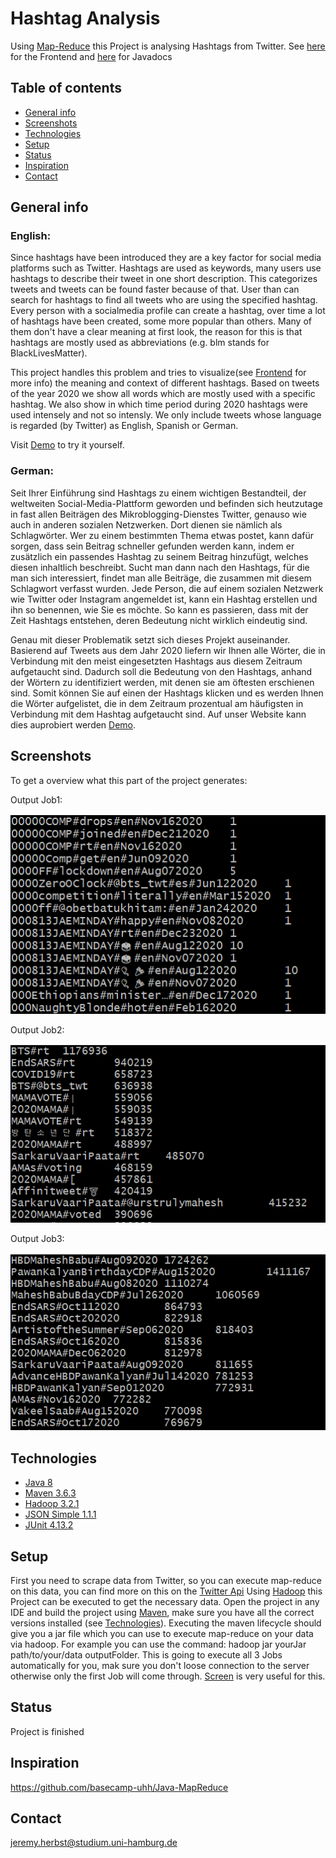 # Hashtag Analysis
Using [Map-Reduce](https://en.wikipedia.org/wiki/MapReduce) this Project is analysing Hashtags from Twitter. See [here](https://github.com/Deischox/Praktikum2021) for the Frontend and [here](https://jerryy33.github.io/UHH.Praktikum2021.MapReduce/apidocs/) for Javadocs

## Table of contents
* [General info](#general-info)
* [Screenshots](#screenshots)
* [Technologies](#technologies)
* [Setup](#setup)
* [Status](#status)
* [Inspiration](#inspiration)
* [Contact](#contact)

## General info
### English:
Since hashtags have been introduced they are a key factor for social media platforms such as Twitter. Hashtags are used as keywords, many users use hashtags to describe their tweet in one short description. This categorizes tweets and tweets can be found faster because of that.
User than can search for hashtags to find all tweets who are using the specified hashtag. Every person with a socialmedia profile can create a hashtag, over time a lot of hashtags have been created, some more popular than others. Many of them don't have a clear meaning at first look, the reason for this is that hashtags are mostly used as abbreviations (e.g. blm stands for BlackLivesMatter).

This project handles this problem and tries to visualize(see [Frontend](https://github.com/Deischox/Praktikum2021) for more info) the meaning and context of different hashtags. Based on tweets of the year 2020 we show all words which are mostly used with a specific hashtag. We also show in which time period during 2020 hashtags were used intensely and not so intensly. We only include tweets whose language is regarded (by Twitter) as English, Spanish or German. 

Visit [Demo](http://basecamp-demos.informatik.uni-hamburg.de:8080/hashtag-analyse-1/dashboard) to try it yourself.

### German:
Seit Ihrer Einführung sind Hashtags zu einem wichtigen Bestandteil, der weltweiten Social-Media-Plattform geworden und befinden sich heutzutage in fast allen Beiträgen
des Mikroblogging-Dienstes Twitter, genauso wie auch in anderen sozialen Netzwerken. Dort dienen sie nämlich als Schlagwörter. Wer zu einem bestimmten Thema etwas postet,
kann dafür sorgen, dass sein Beitrag schneller gefunden werden kann, indem er zusätzlich ein passendes Hashtag zu seinem Beitrag hinzufügt, welches diesen inhaltlich beschreibt.
Sucht man dann nach den Hashtags, für die man sich interessiert, findet man alle Beiträge, die zusammen mit diesem Schlagwort verfasst wurden.
Jede Person, die auf einem sozialen Netzwerk wie Twitter oder Instagram angemeldet ist, kann ein Hashtag erstellen und ihn so benennen, wie Sie es möchte.
So kann es passieren, dass mit der Zeit Hashtags entstehen, deren Bedeutung nicht wirklich eindeutig sind.

Genau mit dieser Problematik setzt sich dieses Projekt auseinander. Basierend auf Tweets aus dem Jahr
2020 liefern wir Ihnen alle Wörter, die in Verbindung mit den meist eingesetzten Hashtags aus diesem Zeitraum aufgetaucht sind.
Dadurch soll die Bedeutung von den Hashtags, anhand der Wörtern zu identifiziert werden, mit denen sie am öftesten erschienen sind.
Somit können Sie auf einen der Hashtags klicken und es werden Ihnen die Wörter aufgelistet, die in dem Zeitraum prozentual am häufigsten in Verbindung mit dem Hashtag aufgetaucht sind.
Auf unser Website kann dies auprobiert werden [Demo](http://basecamp-demos.informatik.uni-hamburg.de:8080/hashtag-analyse-1/dashboard).

## Screenshots
To get a overview what this part of the  project generates:

Output Job1:

![Job1](./images/alleAttribute_wordcount.png)


Output Job2:

![Job2](./images/Top15_Hashtag.Wort.png)


Output Job3:

![Job3](./images/Top15_Hashtag.Datum.png)

## Technologies
* [Java 8](https://www.java.com/download/help/java8.html)
* [Maven 3.6.3](https://maven.apache.org/download.cgi)
* [Hadoop 3.2.1](https://hadoop.apache.org/docs/stable/hadoop-project-dist/hadoop-common/release/3.2.1/RELEASENOTES.3.2.1.html)
* [JSON Simple 1.1.1](https://code.google.com/archive/p/json-simple/)
* [JUnit 4.13.2](https://junit.org/junit4/)

## Setup
First you need to scrape data from Twitter, so you can execute map-reduce on this data, you can find more on this on the [Twitter Api](https://developer.twitter.com/en/docs/getting-started)
Using [Hadoop](http://hadoop.apache.org/) this Project can be executed to get the necessary data. Open the project in any IDE and build the project using [Maven](https://maven.apache.org/), make sure you have all the correct versions installed (see [Technologies](#technologies)). Executing the maven lifecycle should give you a jar file which you can use to execute map-reduce on your data via hadoop. For example you can use the command: hadoop jar yourJar path/to/your/data outputFolder. This is going to execute all 3 Jobs automatically for you, mak sure you don't loose connection to the server otherwise only the first Job will come through. [Screen](https://wiki.ubuntuusers.de/Screen/) is very useful for this.

## Status
Project is finished

## Inspiration
https://github.com/basecamp-uhh/Java-MapReduce

## Contact
jeremy.herbst@studium.uni-hamburg.de
